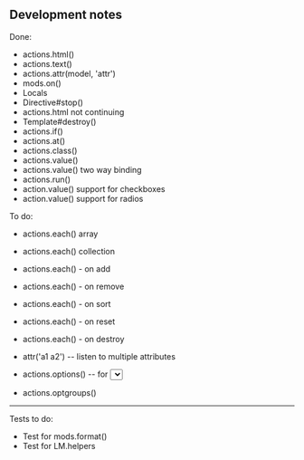 Development notes
-----------------

Done:

 * actions.html()
 * actions.text()
 * actions.attr(model, 'attr')
 * mods.on()
 * Locals
 * Directive#stop()
 * actions.html not continuing
 * Template#destroy()
 * actions.if()
 * actions.at()
 * actions.class()
 * actions.value()
 * actions.value() two way binding
 * actions.run()
 * action.value() support for checkboxes
 * action.value() support for radios

To do:

 * actions.each() array
 * actions.each() collection
 * actions.each() - on add
 * actions.each() - on remove
 * actions.each() - on sort
 * actions.each() - on reset
 * actions.each() - on destroy

 * attr('a1 a2') -- listen to multiple attributes
 * actions.options() -- for <select> options
 * actions.optgroups()

---

Tests to do:

 * Test for mods.format()
 * Test for LM.helpers
